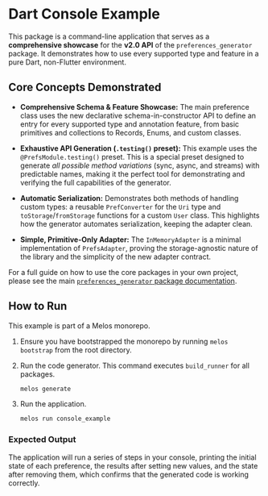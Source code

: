 # Dart Console Example

This package is a command-line application that serves as a **comprehensive showcase** for the 
**v2.0 API** of the `preferences_generator` package. It demonstrates how to use every supported 
type and feature in a pure Dart, non-Flutter environment.

## Core Concepts Demonstrated

- **Comprehensive Schema & Feature Showcase:** The main preference class uses the new declarative 
schema-in-constructor API to define an entry for every supported type and annotation feature, from 
basic primitives and collections to Records, Enums, and custom classes.

- **Exhaustive API Generation (`.testing()` preset):** This example uses the 
`@PrefsModule.testing()` preset. This is a special preset designed to generate 
*all possible method variations* (sync, async, and streams) with predictable names, making it the 
perfect tool for demonstrating and verifying the full capabilities of the generator.

- **Automatic Serialization:** Demonstrates both methods of handling custom types: a reusable 
`PrefConverter` for the `Uri` type and `toStorage`/`fromStorage` functions for a custom `User` 
class. This highlights how the generator automates serialization, keeping the adapter clean.

- **Simple, Primitive-Only Adapter:** The `InMemoryAdapter` is a minimal implementation of 
`PrefsAdapter`, proving the storage-agnostic nature of the library and the simplicity of the new 
adapter contract.

For a full guide on how to use the core packages in your own project, please see the main 
[`preferences_generator` package documentation][generator_link].

## How to Run

This example is part of a Melos monorepo.

1. Ensure you have bootstrapped the monorepo by running `melos bootstrap` from the root directory.

2. Run the code generator. This command executes `build_runner` for all packages.
   ```bash
   melos generate
   ```

3. Run the application.
   ```bash
   melos run console_example
   ```

### Expected Output

The application will run a series of steps in your console, printing the initial state of each 
preference, the results after setting new values, and the state after removing them, which confirms 
that the generated code is working correctly.

[generator_link]: ../../packages/preferences_generator/README.md